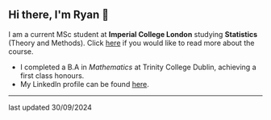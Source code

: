## Hi there, I'm Ryan 👋

I am a current MSc student at **Imperial College London** studying **Statistics** (Theory and Methods). 
Click [here](http://imperial.ac.uk/study/courses/postgraduate-taught/statistics/) if you would like to read more about the course.

- I completed a B.A in _Mathematics_ at Trinity College Dublin, achieving a first class honours.
- My LinkedIn profile can be found [here](https://www.linkedin.com/in/ryan-askin-17207a253/).
  
-----

last updated 30/09/2024
